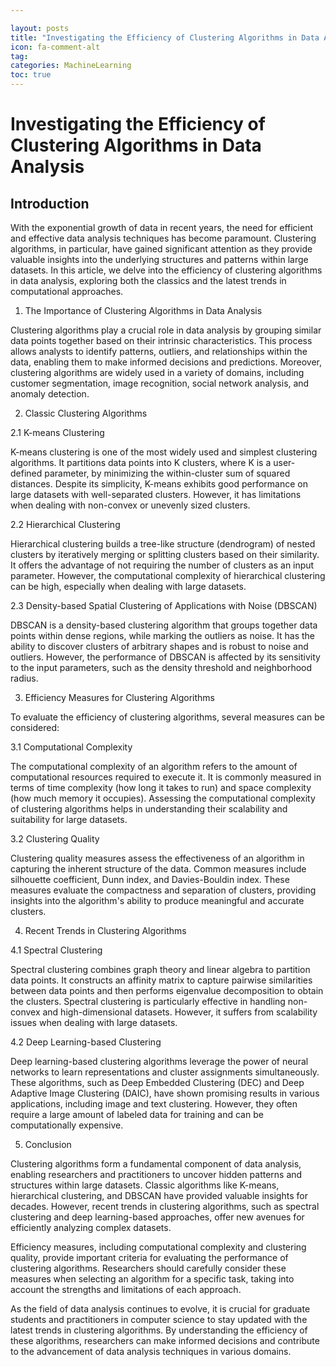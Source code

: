 ```yaml
---

layout: posts
title: "Investigating the Efficiency of Clustering Algorithms in Data Analysis"
icon: fa-comment-alt
tag:      
categories: MachineLearning
toc: true
---
```




# Investigating the Efficiency of Clustering Algorithms in Data Analysis

## Introduction

With the exponential growth of data in recent years, the need for efficient and effective data analysis techniques has become paramount. Clustering algorithms, in particular, have gained significant attention as they provide valuable insights into the underlying structures and patterns within large datasets. In this article, we delve into the efficiency of clustering algorithms in data analysis, exploring both the classics and the latest trends in computational approaches.

1. The Importance of Clustering Algorithms in Data Analysis

Clustering algorithms play a crucial role in data analysis by grouping similar data points together based on their intrinsic characteristics. This process allows analysts to identify patterns, outliers, and relationships within the data, enabling them to make informed decisions and predictions. Moreover, clustering algorithms are widely used in a variety of domains, including customer segmentation, image recognition, social network analysis, and anomaly detection.

2. Classic Clustering Algorithms

2.1 K-means Clustering

K-means clustering is one of the most widely used and simplest clustering algorithms. It partitions data points into K clusters, where K is a user-defined parameter, by minimizing the within-cluster sum of squared distances. Despite its simplicity, K-means exhibits good performance on large datasets with well-separated clusters. However, it has limitations when dealing with non-convex or unevenly sized clusters.

2.2 Hierarchical Clustering

Hierarchical clustering builds a tree-like structure (dendrogram) of nested clusters by iteratively merging or splitting clusters based on their similarity. It offers the advantage of not requiring the number of clusters as an input parameter. However, the computational complexity of hierarchical clustering can be high, especially when dealing with large datasets.

2.3 Density-based Spatial Clustering of Applications with Noise (DBSCAN)

DBSCAN is a density-based clustering algorithm that groups together data points within dense regions, while marking the outliers as noise. It has the ability to discover clusters of arbitrary shapes and is robust to noise and outliers. However, the performance of DBSCAN is affected by its sensitivity to the input parameters, such as the density threshold and neighborhood radius.

3. Efficiency Measures for Clustering Algorithms

To evaluate the efficiency of clustering algorithms, several measures can be considered:

3.1 Computational Complexity

The computational complexity of an algorithm refers to the amount of computational resources required to execute it. It is commonly measured in terms of time complexity (how long it takes to run) and space complexity (how much memory it occupies). Assessing the computational complexity of clustering algorithms helps in understanding their scalability and suitability for large datasets.

3.2 Clustering Quality

Clustering quality measures assess the effectiveness of an algorithm in capturing the inherent structure of the data. Common measures include silhouette coefficient, Dunn index, and Davies-Bouldin index. These measures evaluate the compactness and separation of clusters, providing insights into the algorithm's ability to produce meaningful and accurate clusters.

4. Recent Trends in Clustering Algorithms

4.1 Spectral Clustering

Spectral clustering combines graph theory and linear algebra to partition data points. It constructs an affinity matrix to capture pairwise similarities between data points and then performs eigenvalue decomposition to obtain the clusters. Spectral clustering is particularly effective in handling non-convex and high-dimensional datasets. However, it suffers from scalability issues when dealing with large datasets.

4.2 Deep Learning-based Clustering

Deep learning-based clustering algorithms leverage the power of neural networks to learn representations and cluster assignments simultaneously. These algorithms, such as Deep Embedded Clustering (DEC) and Deep Adaptive Image Clustering (DAIC), have shown promising results in various applications, including image and text clustering. However, they often require a large amount of labeled data for training and can be computationally expensive.

5. Conclusion

Clustering algorithms form a fundamental component of data analysis, enabling researchers and practitioners to uncover hidden patterns and structures within large datasets. Classic algorithms like K-means, hierarchical clustering, and DBSCAN have provided valuable insights for decades. However, recent trends in clustering algorithms, such as spectral clustering and deep learning-based approaches, offer new avenues for efficiently analyzing complex datasets.

Efficiency measures, including computational complexity and clustering quality, provide important criteria for evaluating the performance of clustering algorithms. Researchers should carefully consider these measures when selecting an algorithm for a specific task, taking into account the strengths and limitations of each approach.

As the field of data analysis continues to evolve, it is crucial for graduate students and practitioners in computer science to stay updated with the latest trends in clustering algorithms. By understanding the efficiency of these algorithms, researchers can make informed decisions and contribute to the advancement of data analysis techniques in various domains.